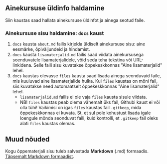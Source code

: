 ## Ainekursuse üldinfo haldamine

Siin kaustas saad hallata ainekursuse üldinfot ja ainega seotud faile.

### Ainekursuse sisu haldamine: `docs` kaust

1) `docs` kausta `about.md` failis kirjelda üldiselt ainekursuse sisu: aine eesmärke, õpiväljundeid ja hindamist. <br />
2) `docs` kausta `lisamaterjalid.md` failis saad viidata ainekursusega soenduvatele lisamaterjalidele, võid seda teha tekstina või URL-linkidena. Selle faili sisu kuvatakse õppekeskkonnas "Aine lisamaterjalid" lehel.
3) `docs` kaustas olevasse `files` kausta saad lisada ainega seonduvaid faile, mis kuuluvad aine lisamaterjalide hulka. Kui `files` kaustas on mõni fail, siis  kuvatakse need automaatselt õppekeskkonnas "Aine lisamaterjalid" lehel. 
    - `lisamaterjalid.md` failis ei ole vaja `files` kausta sisule viidata.
    - NB! `files` kaustas peab olema vähemalt üks fail, Githubi kaust ei või olla tühi! Vaikimisi on igas `files` kaustas fail `.gitkeep`, mida õppekeskkonnas ei kuvata. St, et sul pole kohustust lisada igale loengule mõnda seonduvat faili, kuid kontrolli, et `.gitkeep` fail oleks alati `files` kaustas olemas.

## Muud nõuded

Kogu õppematerjali sisu tuleb salvestada **Markdown** (.md) formaadis. [Täpsemalt Markdown formaadist](https://github.com/tluhk/HK_Programmeerimine-II#muud-nõuded).


    
    
    
